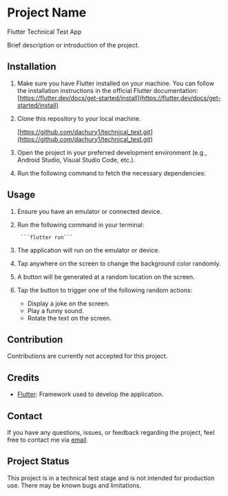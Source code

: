 # Project Name

Flutter Technical Test App

Brief description or introduction of the project.

## Installation

1. Make sure you have Flutter installed on your machine. You can follow the installation instructions in the official Flutter documentation: [https://flutter.dev/docs/get-started/install](https://flutter.dev/docs/get-started/install)

2. Clone this repository to your local machine.

    [https://github.com/dachury1/technical_test.git](https://github.com/dachury1/technical_test.git)

3. Open the project in your preferred development environment (e.g., Android Studio, Visual Studio Code, etc.).

4. Run the following command to fetch the necessary dependencies:

## Usage

1. Ensure you have an emulator or connected device.

2. Run the following command in your terminal:

        ```flutter run```

3. The application will run on the emulator or device.

4. Tap anywhere on the screen to change the background color randomly.

5. A button will be generated at a random location on the screen.

6. Tap the button to trigger one of the following random actions:
   - Display a joke on the screen.
   - Play a funny sound.
   - Rotate the text on the screen.

## Contribution

Contributions are currently not accepted for this project.

## Credits

- [Flutter](https://flutter.dev): Framework used to develop the application.

## Contact

If you have any questions, issues, or feedback regarding the project, feel free to contact me via [email](achury.daniel1@gmail.com).

## Project Status

This project is in a technical test stage and is not intended for production use. There may be known bugs and limitations.
